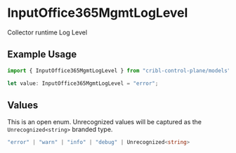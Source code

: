 # InputOffice365MgmtLogLevel

Collector runtime Log Level

## Example Usage

```typescript
import { InputOffice365MgmtLogLevel } from "cribl-control-plane/models";

let value: InputOffice365MgmtLogLevel = "error";
```

## Values

This is an open enum. Unrecognized values will be captured as the `Unrecognized<string>` branded type.

```typescript
"error" | "warn" | "info" | "debug" | Unrecognized<string>
```
